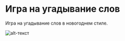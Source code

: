 # Игра на угадывание слов

Игра на угадывание слов в новогоднем стиле.

![alt-текст][main]

[main]:https://github.com/Xyan-Banan/GuessWordGame/blob/master/sceeinshots/main.png
